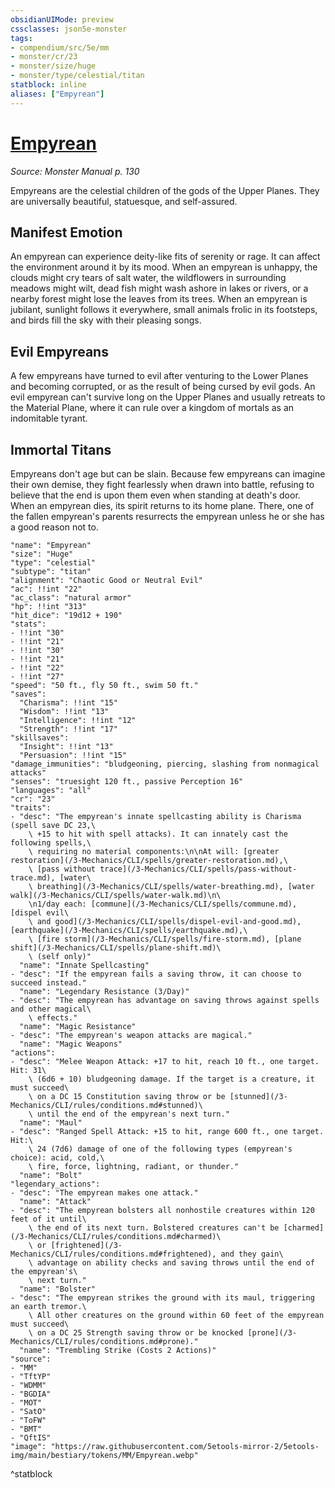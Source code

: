 ```yaml
---
obsidianUIMode: preview
cssclasses: json5e-monster
tags:
- compendium/src/5e/mm
- monster/cr/23
- monster/size/huge
- monster/type/celestial/titan
statblock: inline
aliases: ["Empyrean"]
---
```

# [Empyrean](3-Mechanics\CLI\bestiary\celestial/empyrean.md)
*Source: Monster Manual p. 130*  

Empyreans are the celestial children of the gods of the Upper Planes. They are universally beautiful, statuesque, and self-assured.

## Manifest Emotion

An empyrean can experience deity-like fits of serenity or rage. It can affect the environment around it by its mood. When an empyrean is unhappy, the clouds might cry tears of salt water, the wildflowers in surrounding meadows might wilt, dead fish might wash ashore in lakes or rivers, or a nearby forest might lose the leaves from its trees. When an empyrean is jubilant, sunlight follows it everywhere, small animals frolic in its footsteps, and birds fill the sky with their pleasing songs.

## Evil Empyreans

A few empyreans have turned to evil after venturing to the Lower Planes and becoming corrupted, or as the result of being cursed by evil gods. An evil empyrean can't survive long on the Upper Planes and usually retreats to the Material Plane, where it can rule over a kingdom of mortals as an indomitable tyrant.

## Immortal Titans

Empyreans don't age but can be slain. Because few empyreans can imagine their own demise, they fight fearlessly when drawn into battle, refusing to believe that the end is upon them even when standing at death's door. When an empyrean dies, its spirit returns to its home plane. There, one of the fallen empyrean's parents resurrects the empyrean unless he or she has a good reason not to.

```statblock
"name": "Empyrean"
"size": "Huge"
"type": "celestial"
"subtype": "titan"
"alignment": "Chaotic Good or Neutral Evil"
"ac": !!int "22"
"ac_class": "natural armor"
"hp": !!int "313"
"hit_dice": "19d12 + 190"
"stats":
- !!int "30"
- !!int "21"
- !!int "30"
- !!int "21"
- !!int "22"
- !!int "27"
"speed": "50 ft., fly 50 ft., swim 50 ft."
"saves":
  "Charisma": !!int "15"
  "Wisdom": !!int "13"
  "Intelligence": !!int "12"
  "Strength": !!int "17"
"skillsaves":
  "Insight": !!int "13"
  "Persuasion": !!int "15"
"damage_immunities": "bludgeoning, piercing, slashing from nonmagical attacks"
"senses": "truesight 120 ft., passive Perception 16"
"languages": "all"
"cr": "23"
"traits":
- "desc": "The empyrean's innate spellcasting ability is Charisma (spell save DC 23,\
    \ +15 to hit with spell attacks). It can innately cast the following spells,\
    \ requiring no material components:\n\nAt will: [greater restoration](/3-Mechanics/CLI/spells/greater-restoration.md),\
    \ [pass without trace](/3-Mechanics/CLI/spells/pass-without-trace.md), [water\
    \ breathing](/3-Mechanics/CLI/spells/water-breathing.md), [water walk](/3-Mechanics/CLI/spells/water-walk.md)\n\
    \n1/day each: [commune](/3-Mechanics/CLI/spells/commune.md), [dispel evil\
    \ and good](/3-Mechanics/CLI/spells/dispel-evil-and-good.md), [earthquake](/3-Mechanics/CLI/spells/earthquake.md),\
    \ [fire storm](/3-Mechanics/CLI/spells/fire-storm.md), [plane shift](/3-Mechanics/CLI/spells/plane-shift.md)\
    \ (self only)"
  "name": "Innate Spellcasting"
- "desc": "If the empyrean fails a saving throw, it can choose to succeed instead."
  "name": "Legendary Resistance (3/Day)"
- "desc": "The empyrean has advantage on saving throws against spells and other magical\
    \ effects."
  "name": "Magic Resistance"
- "desc": "The empyrean's weapon attacks are magical."
  "name": "Magic Weapons"
"actions":
- "desc": "Melee Weapon Attack: +17 to hit, reach 10 ft., one target. Hit: 31\
    \ (6d6 + 10) bludgeoning damage. If the target is a creature, it must succeed\
    \ on a DC 15 Constitution saving throw or be [stunned](/3-Mechanics/CLI/rules/conditions.md#stunned)\
    \ until the end of the empyrean's next turn."
  "name": "Maul"
- "desc": "Ranged Spell Attack: +15 to hit, range 600 ft., one target. Hit:\
    \ 24 (7d6) damage of one of the following types (empyrean's choice): acid, cold,\
    \ fire, force, lightning, radiant, or thunder."
  "name": "Bolt"
"legendary_actions":
- "desc": "The empyrean makes one attack."
  "name": "Attack"
- "desc": "The empyrean bolsters all nonhostile creatures within 120 feet of it until\
    \ the end of its next turn. Bolstered creatures can't be [charmed](/3-Mechanics/CLI/rules/conditions.md#charmed)\
    \ or [frightened](/3-Mechanics/CLI/rules/conditions.md#frightened), and they gain\
    \ advantage on ability checks and saving throws until the end of the empyrean's\
    \ next turn."
  "name": "Bolster"
- "desc": "The empyrean strikes the ground with its maul, triggering an earth tremor.\
    \ All other creatures on the ground within 60 feet of the empyrean must succeed\
    \ on a DC 25 Strength saving throw or be knocked [prone](/3-Mechanics/CLI/rules/conditions.md#prone)."
  "name": "Trembling Strike (Costs 2 Actions)"
"source":
- "MM"
- "TftYP"
- "WDMM"
- "BGDIA"
- "MOT"
- "SatO"
- "ToFW"
- "BMT"
- "QftIS"
"image": "https://raw.githubusercontent.com/5etools-mirror-2/5etools-img/main/bestiary/tokens/MM/Empyrean.webp"
```
^statblock
